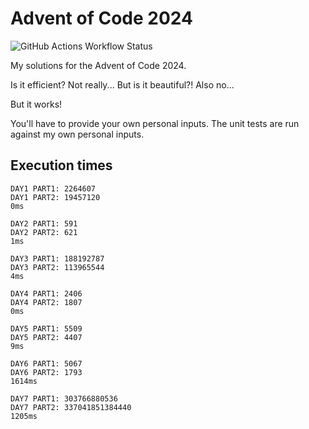 # Advent of Code 2024

![GitHub Actions Workflow Status](https://img.shields.io/github/actions/workflow/status/naresh97/advent-of-code-2024/rust.yml?style=flat-square&label=Build%20and%20Tests)


My solutions for the Advent of Code 2024. 

Is it efficient? Not really... But is it beautiful?! Also no...

But it works!

You'll have to provide your own personal inputs. The unit tests are run against my own personal inputs.

## Execution times
```
DAY1 PART1: 2264607
DAY1 PART2: 19457120
0ms

DAY2 PART1: 591
DAY2 PART2: 621
1ms

DAY3 PART1: 188192787
DAY3 PART2: 113965544
4ms

DAY4 PART1: 2406
DAY4 PART2: 1807
0ms

DAY5 PART1: 5509
DAY5 PART2: 4407
9ms

DAY6 PART1: 5067
DAY6 PART2: 1793
1614ms

DAY7 PART1: 303766880536
DAY7 PART2: 337041851384440
1205ms
```